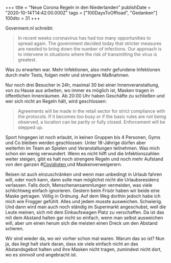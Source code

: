 +++
title = "Neue Corona Regeln in den Niederlanden"
publishDate = "2020-10-14T14:42:00.000Z"
tags = ["100DaysToOffload", "Gedanken"]
100dto = 31
+++

Goverment.nl schreibt:

> In recent weeks coronavirus has had too many opportunities to spread again. The government decided today that stricter measures are needed to bring down the number of infections. Our approach is to intervene in situations where the risk of transmitting the virus is greatest.

Was zu erwarten war. Mehr Infektionen, also mehr gefundene Infektionen durch mehr Tests, folgen mehr und strengere Maßnahmen.

<!--more-->

Nur noch drei Besucher in 24h, maximal 30 bei einer Innenveranstaltung, von zu Hause aus arbeiten, wo immer es möglich ist, Masken tragen in öffentlichen Innenräumen. Ab 20:00 Uhr haben Geschäfte zu schließen und wer sich nicht an Regeln hält, wird geschlossen:

> Agreements will be made in the retail sector for strict compliance with the protocols. If it becomes too busy or if the basic rules are not being observed, a location can be partly or fully closed. Enforcement will be stepped up.

Sport hingegen ist noch erlaubt, in keinen Gruppen bis 4 Personen, Gyms und Co bleiben werden geschlossen. Unter 18-Jährige dürfen aber weiterhin im Team an Spielen und Veranstaltungen teilnehmen. Was mich schon ein wenig verwundert. Wenn es nicht hilft und die Infektionszahlen weiter steigen, gibt es halt noch strengere Regeln und noch mehr Aufstand von den ganzen #[Covidioten ](https://twitter.com/hashtag/Covidioten)und Maskenverweigerern.

Reisen ist auch einzuschränken und wenn man unbedingt in Urlaub fahren will, oder noch kann, dann solle man möglichst nicht die Urlaubsresidenz verlassen. Falls doch, Menschenansammlungen vermeiden, was viele schlichtweg einfach ignorieren. Gestern beim Frisör haben wir beide eine Maske getragen. Völlig in Ordnung. Auf dem Weg dorthin jedoch habe ich mich wie Frogger gefühlt. Alles und jedem musste ausweichen. Schwierig. Und dann wird man auch noch ständig im Supermarkt angeschubst, weil die Leute meinen, sich mit dem Einkaufswagen Platz zu verschaffen. Da ist das mit dem Abstand halten gar nicht so einfach, wenn man selbst ausweichen will, aber um einen herum sich die meisten einen Dreck um den Abstand scheren.

Wir sind wieder da, wo wir vorher schon mal waren. Warum das so ist? Nun ja, das liegt halt stark daran, dass sie viele einfach nicht an das Abstandsgebot halten und ihre Masken nicht tragen, zumindest nicht dort, wo es sinnvoll und angebracht ist.
